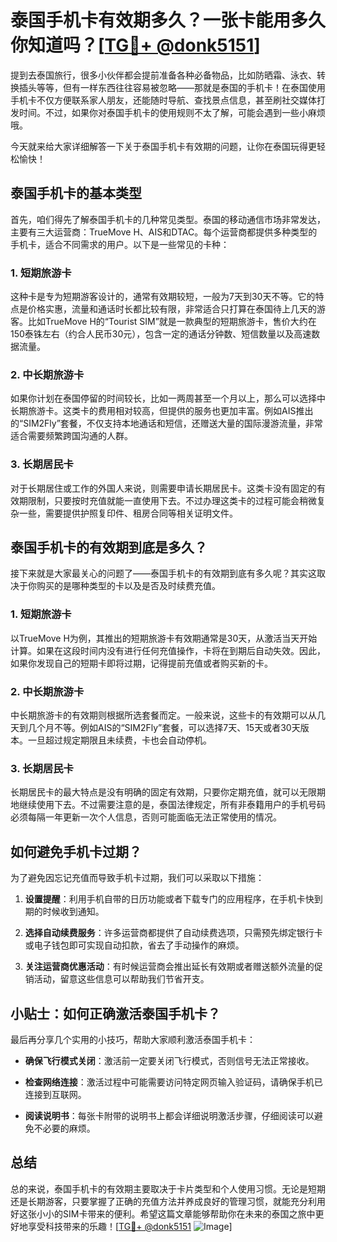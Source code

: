 # 泰国手机卡有效期多久？一张卡能用多久你知道吗？[[TG💪+ @donk5151](https://t.me/s/donk5151)]

提到去泰国旅行，很多小伙伴都会提前准备各种必备物品，比如防晒霜、泳衣、转换插头等等，但有一样东西往往容易被忽略——那就是泰国的手机卡！在泰国使用手机卡不仅方便联系家人朋友，还能随时导航、查找景点信息，甚至刷社交媒体打发时间。不过，如果你对泰国手机卡的使用规则不太了解，可能会遇到一些小麻烦哦。

今天就来给大家详细解答一下关于泰国手机卡有效期的问题，让你在泰国玩得更轻松愉快！

## 泰国手机卡的基本类型

首先，咱们得先了解泰国手机卡的几种常见类型。泰国的移动通信市场非常发达，主要有三大运营商：TrueMove H、AIS和DTAC。每个运营商都提供多种类型的手机卡，适合不同需求的用户。以下是一些常见的卡种：

### 1. 短期旅游卡
这种卡是专为短期游客设计的，通常有效期较短，一般为7天到30天不等。它的特点是价格实惠，流量和通话时长都比较有限，非常适合只打算在泰国待上几天的游客。比如TrueMove H的“Tourist SIM”就是一款典型的短期旅游卡，售价大约在150泰铢左右（约合人民币30元），包含一定的通话分钟数、短信数量以及高速数据流量。

### 2. 中长期旅游卡
如果你计划在泰国停留的时间较长，比如一两周甚至一个月以上，那么可以选择中长期旅游卡。这类卡的费用相对较高，但提供的服务也更加丰富。例如AIS推出的“SIM2Fly”套餐，不仅支持本地通话和短信，还赠送大量的国际漫游流量，非常适合需要频繁跨国沟通的人群。

### 3. 长期居民卡
对于长期居住或工作的外国人来说，则需要申请长期居民卡。这类卡没有固定的有效期限制，只要按时充值就能一直使用下去。不过办理这类卡的过程可能会稍微复杂一些，需要提供护照复印件、租房合同等相关证明文件。

## 泰国手机卡的有效期到底是多久？

接下来就是大家最关心的问题了——泰国手机卡的有效期到底有多久呢？其实这取决于你购买的是哪种类型的卡以及是否及时续费充值。

### 1. 短期旅游卡
以TrueMove H为例，其推出的短期旅游卡有效期通常是30天，从激活当天开始计算。如果在这段时间内没有进行任何充值操作，卡将在到期后自动失效。因此，如果你发现自己的短期卡即将过期，记得提前充值或者购买新的卡。

### 2. 中长期旅游卡
中长期旅游卡的有效期则根据所选套餐而定。一般来说，这些卡的有效期可以从几天到几个月不等。例如AIS的“SIM2Fly”套餐，可以选择7天、15天或者30天版本。一旦超过规定期限且未续费，卡也会自动停机。

### 3. 长期居民卡
长期居民卡的最大特点是没有明确的固定有效期，只要你定期充值，就可以无限期地继续使用下去。不过需要注意的是，泰国法律规定，所有非泰籍用户的手机号码必须每隔一年更新一次个人信息，否则可能面临无法正常使用的情况。

## 如何避免手机卡过期？

为了避免因忘记充值而导致手机卡过期，我们可以采取以下措施：

1. **设置提醒**：利用手机自带的日历功能或者下载专门的应用程序，在手机卡快到期的时候收到通知。
   
2. **选择自动续费服务**：许多运营商都提供了自动续费选项，只需预先绑定银行卡或电子钱包即可实现自动扣款，省去了手动操作的麻烦。

3. **关注运营商优惠活动**：有时候运营商会推出延长有效期或者赠送额外流量的促销活动，留意这些信息可以帮助我们节省开支。

## 小贴士：如何正确激活泰国手机卡？

最后再分享几个实用的小技巧，帮助大家顺利激活泰国手机卡：

- **确保飞行模式关闭**：激活前一定要关闭飞行模式，否则信号无法正常接收。
  
- **检查网络连接**：激活过程中可能需要访问特定网页输入验证码，请确保手机已连接到互联网。

- **阅读说明书**：每张卡附带的说明书上都会详细说明激活步骤，仔细阅读可以避免不必要的麻烦。

## 总结

总的来说，泰国手机卡的有效期主要取决于卡片类型和个人使用习惯。无论是短期还是长期游客，只要掌握了正确的充值方法并养成良好的管理习惯，就能充分利用好这张小小的SIM卡带来的便利。希望这篇文章能够帮助你在未来的泰国之旅中更好地享受科技带来的乐趣！[[TG💪+ @donk5151](https://t.me/s/donk5151) ![Image](https://i.postimg.cc/rwNCRYN7/Snipaste-2025-04-30-17-27-05.png)]